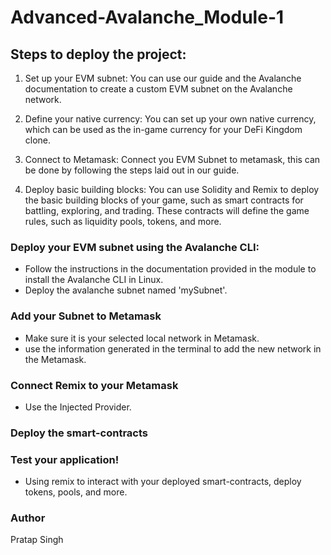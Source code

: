 # Advanced-Avalanche_Module-1

## Steps to deploy the project:

1. Set up your EVM subnet: You can use our guide and the Avalanche documentation to create a custom EVM subnet on the Avalanche network.

2. Define your native currency: You can set up your own native currency, which can be used as the in-game currency for your DeFi Kingdom clone.

3. Connect to Metamask: Connect you EVM Subnet to metamask, this can be done by following the steps laid out in our guide.

4. Deploy basic building blocks: You can use Solidity and Remix to deploy the basic building blocks of your game, such as smart contracts for battling, exploring, and trading. These contracts will define the game rules, such as liquidity pools, tokens, and more.



### Deploy your EVM subnet using the Avalanche CLI:
- Follow the instructions in the documentation provided in the module to install the Avalanche CLI in Linux.
- Deploy the avalanche subnet named 'mySubnet'.

### Add your Subnet to Metamask
- Make sure it is your selected local network in Metamask.
- use the information generated in the terminal to add the new network in the Metamask.

### Connect Remix to your Metamask
- Use the Injected Provider.

### Deploy the smart-contracts

### Test your application!
- Using remix to interact with your deployed smart-contracts, deploy tokens, pools, and more.



### Author
Pratap Singh
